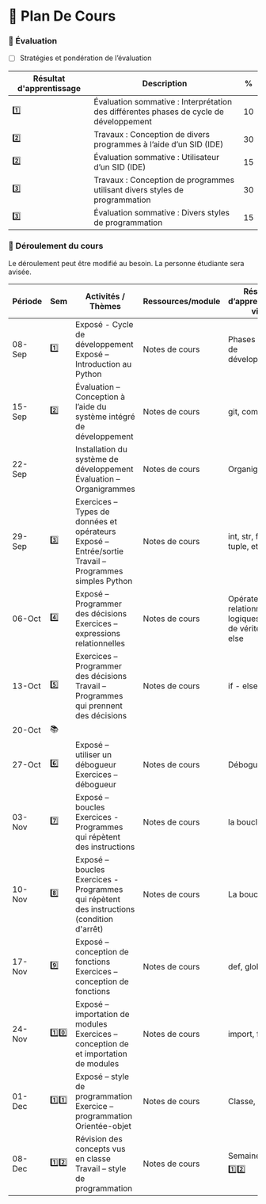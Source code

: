 # :school: Plan De Cours


### :abacus: Évaluation

- [ ]  Stratégies et pondération de l’évaluation

|  Résultat d'apprentissage | Description | % |
|-|-|-|
| :one: | Évaluation sommative : Interprétation des différentes phases de cycle de développement | 10 |
| :two: | Travaux : Conception de divers programmes à l’aide d’un SID (IDE)                      | 30 |
| :two: | Évaluation sommative : Utilisateur d’un SID (IDE)                                      | 15 |
| :three: | Travaux : Conception de programmes utilisant divers styles de programmation          | 30 |
| :three: | Évaluation sommative : Divers styles de programmation                                | 15 |


### :scroll: Déroulement du cours

Le déroulement peut être modifié au besoin. La personne étudiante sera avisée.

| Période | Sem | Activités / Thèmes | Ressources/module |  Résultat d’apprentissage visé |
|-|-|-|-|-|
| 08-Sep | :one: | Exposé - Cycle de développement Exposé – Introduction au Python     | Notes de cours | Phases du cycle de développement |
| 15-Sep | :two: | Évaluation – Conception à l’aide du système intégré de développement                | Notes de cours | git, commandes |
| 22-Sep |  | Installation du système de développement Évaluation – Organigrammes | Notes de cours | Organigrammes                    |
| 29-Sep | :three: | Exercices – Types de données et opérateurs Exposé – Entrée/sortie Travail – Programmes simples Python | Notes de cours | int, str, float, list, tuple, etc |
| 06-Oct | :four: | Exposé – Programmer des décisions Exercices – expressions relationnelles             | Notes de cours | Opérateurs relationnels et logiques, tables de vérité if - else |
| 13-Oct | :five: | Exercices – Programmer des décisions Travail – Programmes qui prennent des décisions | Notes de cours | if - else - elif |
| 20-Oct | :books:
| 27-Oct | :six: | Exposé – utiliser un débogueur Exercices – débogueur                                  | Notes de cours  | Débogueur |
| 03-Nov | :seven: | Exposé – boucles Exercices - Programmes qui répètent des instructions               | Notes de cours | la boucle for |
| 10-Nov | :eight: |  Exposé – boucles Exercices - Programmes qui répètent des instructions (condition d'arrêt) | Notes de cours | La boucle while |
| 17-Nov | :nine: | Exposé – conception de fonctions Exercices – conception de fonctions                  | Notes de cours | def, global |
| 24-Nov | :one::zero: |  Exposé – importation de modules Exercices – conception de et importation de modules   | Notes de cours | import, from |
| 01-Dec | :one::one: | Exposé – style de programmation Exercice – programmation Orientée-objet                | Notes de cours | Classe, objet |
| 08-Dec | :one::two: | Révision des concepts vus en classe Travail – style de programmation                 | Notes de cours | Semaine :one: à :one::two: |
